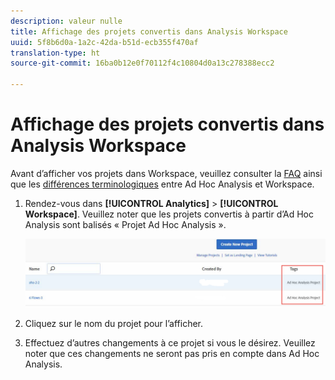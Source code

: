 ```yaml
---
description: valeur nulle
title: Affichage des projets convertis dans Analysis Workspace
uuid: 5f8b6d0a-1a2c-42da-b51d-ecb355f470af
translation-type: ht
source-git-commit: 16ba0b12e0f70112f4c10804d0a13c278388ecc2

---
```



# Affichage des projets convertis dans Analysis Workspace

Avant d’afficher vos projets dans Workspace, veuillez consulter la [FAQ](/help/analyze/ad-hoc-analysis/c-aha-project-converter/aha2aw-converter-faq.md#topic_8231595303AD403E9322645A63632D57) ainsi que les [différences terminologiques](/help/analyze/ad-hoc-analysis/c-aha-project-converter/aha2aw-converter-faq.md#topic_8231595303AD403E9322645A63632D57) entre Ad Hoc Analysis et Workspace.

1. Rendez-vous dans **[!UICONTROL Analytics]** > **[!UICONTROL Workspace]**. Veuillez noter que les projets convertis à partir d’Ad Hoc Analysis sont balisés « Projet Ad Hoc Analysis ».

   ![](assets/view_aha_in_aw.png)

1. Cliquez sur le nom du projet pour l’afficher.
1. Effectuez d’autres changements à ce projet si vous le désirez. Veuillez noter que ces changements ne seront pas pris en compte dans Ad Hoc Analysis.

